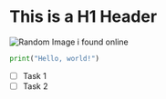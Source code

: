 # This is a H1 Header

![Random Image i found online](https://i.ibb.co/X7fCB99/diego-ph-f-Iq0t-ET6llw-unsplash.jpg)


``` python
print("Hello, world!")
```

- [ ] Task 1
- [ ] Task 2
